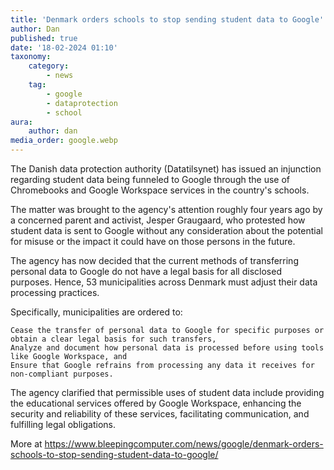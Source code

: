 ```yaml
---
title: 'Denmark orders schools to stop sending student data to Google'
author: Dan
published: true
date: '18-02-2024 01:10'
taxonomy:
    category:
        - news
    tag:
        - google
        - dataprotection
        - school
aura:
    author: dan
media_order: google.webp
---
```


The Danish data protection authority (Datatilsynet) has issued an injunction regarding student data being funneled to Google through the use of Chromebooks and Google Workspace services in the country's schools.

The matter was brought to the agency's attention roughly four years ago by a concerned parent and activist, Jesper Graugaard, who protested how student data is sent to Google without any consideration about the potential for misuse or the impact it could have on those persons in the future.

The agency has now decided that the current methods of transferring personal data to Google do not have a legal basis for all disclosed purposes. Hence, 53 municipalities across Denmark must adjust their data processing practices.

Specifically, municipalities are ordered to:

    Cease the transfer of personal data to Google for specific purposes or obtain a clear legal basis for such transfers,
    Analyze and document how personal data is processed before using tools like Google Workspace, and
    Ensure that Google refrains from processing any data it receives for non-compliant purposes.

The agency clarified that permissible uses of student data include providing the educational services offered by Google Workspace, enhancing the security and reliability of these services, facilitating communication, and fulfilling legal obligations.


More at https://www.bleepingcomputer.com/news/google/denmark-orders-schools-to-stop-sending-student-data-to-google/